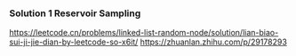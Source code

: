 ### Solution 1 Reservoir Sampling

https://leetcode.cn/problems/linked-list-random-node/solution/lian-biao-sui-ji-jie-dian-by-leetcode-so-x6it/
https://zhuanlan.zhihu.com/p/29178293
